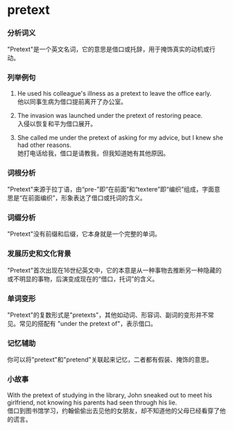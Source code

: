 # pretext

### 分析词义

  

"Pretext"是一个英文名词，它的意思是借口或托辞，用于掩饰真实的动机或行动。

  

### 列举例句

  

1.  He used his colleague's illness as a pretext to leave the office early.  
    他以同事生病为借口提前离开了办公室。
    
      
    
2.  The invasion was launched under the pretext of restoring peace.  
    入侵以恢复和平为借口展开。
    
      
    
3.  She called me under the pretext of asking for my advice, but I knew she had other reasons.  
    她打电话给我，借口是请教我，但我知道她有其他原因。
    
      
    

  

### 词根分析

  

"Pretext"来源于拉丁语，由“pre-”即“在前面”和“textere”即“编织”组成，字面意思是“在前面编织”，形象表达了借口或托词的含义。

  

### 词缀分析

  

"Pretext"没有前缀和后缀，它本身就是一个完整的单词。

  

### 发展历史和文化背景

  

"Pretext"首次出现在16世纪英文中，它的本意是从一种事物去推断另一种隐藏的或不明显的事物，后演变成现在的“借口，托词”的含义。

  

### 单词变形

  

"Pretext"的复数形式是"pretexts"，其他如动词、形容词、副词的变形并不常见。常见的搭配有 "under the pretext of"，表示借口。

  

### 记忆辅助

  

你可以将"pretext"和"pretend"关联起来记忆，二者都有假装、掩饰的意思。

  

### 小故事

  

With the pretext of studying in the library, John sneaked out to meet his girlfriend, not knowing his parents had seen through his lie.  
借口到图书馆学习，约翰偷偷出去见他的女朋友，却不知道他的父母已经看穿了他的谎言。
